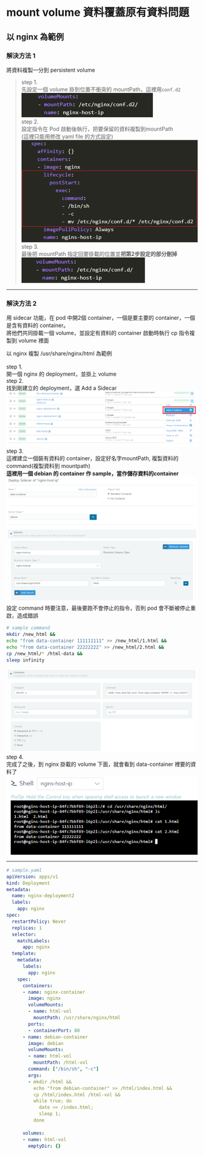 # mount volume 資料覆蓋原有資料問題
## 以 nginx 為範例

### 解決方法 1
將資料複製一分到 persistent volume
>step 1.  
先設定一個 volume 掛到位置不衝突的 mountPath，這裡用`conf.d2`  
![Alt text](volume_prob/3.PNG)  
step 2.   
設定指令在 Pod 啟動後執行，把要保留的資料複製到mountPath   
(這裡只能用修改 yaml file 的方式設定)  
![Alt text](volume_prob/2.PNG)  
step 3.  
最後把 mountPath 指定回要掛載的位置並**把第2步設定的部分刪掉**  
![Alt text](volume_prob/4.PNG)

---
### 解決方法 2
用 sidecar 功能，在 pod 中開2個 container，一個是要主要的 container，一個是含有資料的 container。  
將他們共同掛載一個 volume，並設定有資料的 container 啟動時執行 cp 指令複製到 volume 裡面

以 nginx 複製 /usr/share/nginx/html 為範例    
<br />
step 1.  
開一個 nginx 的 deployment，並掛上 volume  
step 2.  
找到剛建立的 deployment，選 Add a Sidecar  
![Alt text](sidecar/0.PNG)
step 3.   
這裡建立一個裝有資料的 container，設定好名字mountPath, 複製資料的command(複製資料到 mountpath)    
**這裡用一個 debian 的 container 作 sample，當作儲存資料的container**  
![Alt text](sidecar/1.PNG)  
![Alt text](sidecar/2.PNG)  
設定 command 時要注意，最後要跑不會停止的指令，否則 pod 會不斷被停止重啟，造成錯誤  
```bash
# sample command
mkdir /new_html && 
echo "from data-container 111111111" >> /new_html/1.html && 
echo "from data-container 22222222" >> /new_html/2.html && 
cp /new_html/* /html-data && 
sleep infinity 
```
![Alt text](sidecar/3.PNG)  
step 4.   
完成了之後，到 nginx 掛載的 volume 下面，就會看到 data-container 裡要的資料了   
![Alt text](sidecar/4.PNG)   

---


```yaml
# sample.yaml
apiVersion: apps/v1
kind: Deployment
metadata:
  name: nginx-deployment2
  labels:
    app: nginx
spec:
  restartPolicy: Never
  replicas: 1
  selector:
    matchLabels:
      app: nginx
  template:
    metadata:
      labels:
        app: nginx
    spec:
      containers:
      - name: nginx-container
        image: nginx
        volumeMounts:
        - name: html-vol
          mountPath: /usr/share/nginx/html
        ports:
        - containerPort: 80
      - name: debian-container
        image: debian
        volumeMounts:
        - name: html-vol
          mountPath: /html-vol
        command: ["/bin/sh", "-c"]
        args:
        - mkdir /html &&
          echo "from debian-container" >> /html/index.html &&
          cp /html/index.html /html-vol &&
          while true; do
            date >> /index.html;
            sleep 1;
          done

      volumes:
      - name: html-vol
        emptyDir: {}
```
